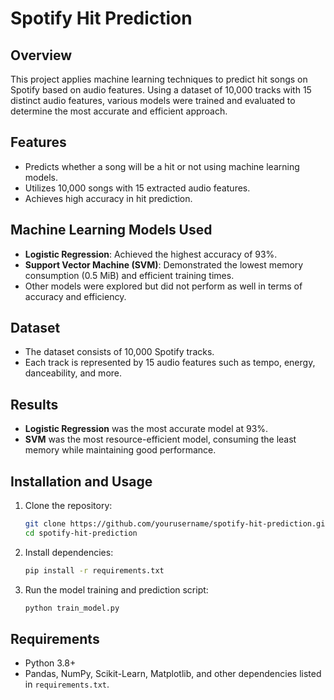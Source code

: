 # Spotify Hit Prediction

## Overview
This project applies machine learning techniques to predict hit songs on Spotify based on audio features. Using a dataset of 10,000 tracks with 15 distinct audio features, various models were trained and evaluated to determine the most accurate and efficient approach.

## Features
- Predicts whether a song will be a hit or not using machine learning models.
- Utilizes 10,000 songs with 15 extracted audio features.
- Achieves high accuracy in hit prediction.

## Machine Learning Models Used
- **Logistic Regression**: Achieved the highest accuracy of 93%.
- **Support Vector Machine (SVM)**: Demonstrated the lowest memory consumption (0.5 MiB) and efficient training times.
- Other models were explored but did not perform as well in terms of accuracy and efficiency.

## Dataset
- The dataset consists of 10,000 Spotify tracks.
- Each track is represented by 15 audio features such as tempo, energy, danceability, and more.

## Results
- **Logistic Regression** was the most accurate model at 93%.
- **SVM** was the most resource-efficient model, consuming the least memory while maintaining good performance.

## Installation and Usage
1. Clone the repository:
   ```sh
   git clone https://github.com/yourusername/spotify-hit-prediction.git
   cd spotify-hit-prediction
   ```
2. Install dependencies:
   ```sh
   pip install -r requirements.txt
   ```
3. Run the model training and prediction script:
   ```sh
   python train_model.py
   ```

## Requirements
- Python 3.8+
- Pandas, NumPy, Scikit-Learn, Matplotlib, and other dependencies listed in `requirements.txt`.


